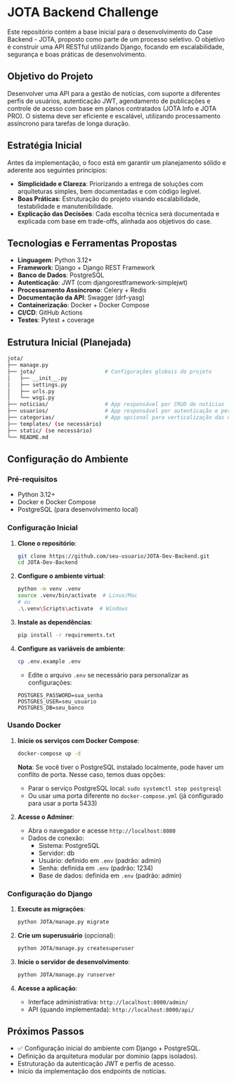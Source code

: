 # JOTA Backend Challenge

Este repositório contém a base inicial para o desenvolvimento do Case Backend - JOTA, proposto como parte de um processo seletivo. O objetivo é construir uma API RESTful utilizando Django, focando em escalabilidade, segurança e boas práticas de desenvolvimento.

## Objetivo do Projeto

Desenvolver uma API para a gestão de notícias, com suporte a diferentes perfis de usuários, autenticação JWT, agendamento de publicações e controle de acesso com base em planos contratados (JOTA Info e JOTA PRO). O sistema deve ser eficiente e escalável, utilizando processamento assíncrono para tarefas de longa duração.

## Estratégia Inicial

Antes da implementação, o foco está em garantir um planejamento sólido e aderente aos seguintes princípios:

- **Simplicidade e Clareza**: Priorizando a entrega de soluções com arquiteturas simples, bem documentadas e com código legível.
- **Boas Práticas**: Estruturação do projeto visando escalabilidade, testabilidade e manutenibilidade.
- **Explicação das Decisões**: Cada escolha técnica será documentada e explicada com base em trade-offs, alinhada aos objetivos do case.

## Tecnologias e Ferramentas Propostas

- **Linguagem**: Python 3.12+
- **Framework**: Django + Django REST Framework
- **Banco de Dados**: PostgreSQL
- **Autenticação**: JWT (com djangorestframework-simplejwt)
- **Processamento Assíncrono**: Celery + Redis
- **Documentação da API**: Swagger (drf-yasg)
- **Containerização**: Docker + Docker Compose
- **CI/CD**: GitHub Actions
- **Testes**: Pytest + coverage

## Estrutura Inicial (Planejada)

```bash
jota/
├── manage.py
├── jota/                      # Configurações globais do projeto
│   ├── __init__.py
│   ├── settings.py
│   ├── urls.py
│   └── wsgi.py
├── noticias/                  # App responsável por CRUD de notícias
├── usuarios/                  # App responsável por autenticação e perfis
├── categorias/                # App opcional para verticalização das notícias
├── templates/ (se necessário)
├── static/ (se necessário)
└── README.md
```

## Configuração do Ambiente

### Pré-requisitos

- Python 3.12+
- Docker e Docker Compose
- PostgreSQL (para desenvolvimento local)

### Configuração Inicial

1. **Clone o repositório**:
   ```bash
   git clone https://github.com/seu-usuario/JOTA-Dev-Backend.git
   cd JOTA-Dev-Backend
   ```

2. **Configure o ambiente virtual**:
   ```bash
   python -m venv .venv
   source .venv/bin/activate  # Linux/Mac
   # ou
   .\.venv\Scripts\activate  # Windows
   ```

3. **Instale as dependências**:
   ```bash
   pip install -r requirements.txt
   ```

4. **Configure as variáveis de ambiente**:
   ```bash
   cp .env.example .env
   ```
   - Edite o arquivo `.env` se necessário para personalizar as configurações:
   ```
   POSTGRES_PASSWORD=sua_senha
   POSTGRES_USER=seu_usuario
   POSTGRES_DB=seu_banco
   ```

### Usando Docker

1. **Inicie os serviços com Docker Compose**:
   ```bash
   docker-compose up -d
   ```
   
   **Nota**: Se você tiver o PostgreSQL instalado localmente, pode haver um conflito de porta. Nesse caso, temos duas opções:
   - Parar o serviço PostgreSQL local: `sudo systemctl stop postgresql`
   - Ou usar uma porta diferente no `docker-compose.yml` (já configurado para usar a porta 5433)

2. **Acesse o Adminer**:
   - Abra o navegador e acesse `http://localhost:8080`
   - Dados de conexão:
     - Sistema: PostgreSQL
     - Servidor: db
     - Usuário: definido em `.env` (padrão: admin)
     - Senha: definida em `.env` (padrão: 1234)
     - Base de dados: definida em `.env` (padrão: admin)

### Configuração do Django

1. **Execute as migrações**:
   ```bash
   python JOTA/manage.py migrate
   ```

2. **Crie um superusuário** (opcional):
   ```bash
   python JOTA/manage.py createsuperuser
   ```

3. **Inicie o servidor de desenvolvimento**:
   ```bash
   python JOTA/manage.py runserver
   ```

4. **Acesse a aplicação**:
   - Interface administrativa: `http://localhost:8000/admin/`
   - API (quando implementada): `http://localhost:8000/api/`

## Próximos Passos

- ✅ Configuração inicial do ambiente com Django + PostgreSQL.
- Definição da arquitetura modular por domínio (apps isolados).
- Estruturação da autenticação JWT e perfis de acesso.
- Início da implementação dos endpoints de notícias.

